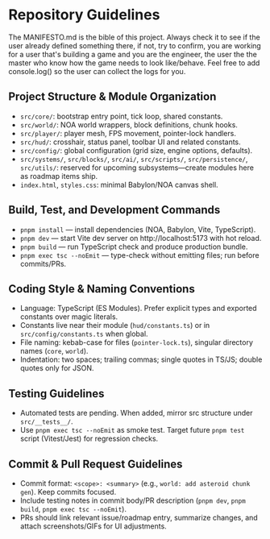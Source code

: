 # Repository Guidelines


The MANIFESTO.md is the bible of this project. Always check it to see if the user already defined something there, if not, try to confirm, you are working for a user that's building a game and you are the engineer, the user the the master who know how the game needs to look like/behave.
Feel free to add console.log() so the user can collect the logs for you.


## Project Structure & Module Organization
- `src/core/`: bootstrap entry point, tick loop, shared constants.
- `src/world/`: NOA world wrappers, block definitions, chunk hooks.
- `src/player/`: player mesh, FPS movement, pointer-lock handlers.
- `src/hud/`: crosshair, status panel, toolbar UI and related constants.
- `src/config/`: global configuration (grid size, engine options, defaults).
- `src/systems/`, `src/blocks/`, `src/ai/`, `src/scripts/`, `src/persistence/`, `src/utils/`: reserved for upcoming subsystems—create modules here as roadmap items ship.
- `index.html`, `styles.css`: minimal Babylon/NOA canvas shell.

## Build, Test, and Development Commands
- `pnpm install` — install dependencies (NOA, Babylon, Vite, TypeScript).
- `pnpm dev` — start Vite dev server on http://localhost:5173 with hot reload.
- `pnpm build` — run TypeScript check and produce production bundle.
- `pnpm exec tsc --noEmit` — type-check without emitting files; run before commits/PRs.

## Coding Style & Naming Conventions
- Language: TypeScript (ES Modules). Prefer explicit types and exported constants over magic literals.
- Constants live near their module (`hud/constants.ts`) or in `src/config/constants.ts` when global.
- File naming: kebab-case for files (`pointer-lock.ts`), singular directory names (`core`, `world`).
- Indentation: two spaces; trailing commas; single quotes in TS/JS; double quotes only for JSON.

## Testing Guidelines
- Automated tests are pending. When added, mirror src structure under `src/__tests__/`.
- Use `pnpm exec tsc --noEmit` as smoke test. Target future `pnpm test` script (Vitest/Jest) for regression checks.

## Commit & Pull Request Guidelines
- Commit format: `<scope>: <summary>` (e.g., `world: add asteroid chunk gen`). Keep commits focused.
- Include testing notes in commit body/PR description (`pnpm dev`, `pnpm build`, `pnpm exec tsc --noEmit`).
- PRs should link relevant issue/roadmap entry, summarize changes, and attach screenshots/GIFs for UI adjustments.

